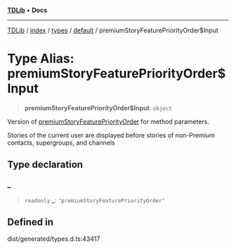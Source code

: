 [**TDLib**](../../../../../../README.md) • **Docs**

***

[TDLib](../../../../../../modules.md) / [index](../../../../../README.md) / [types](../../../README.md) / [default](../README.md) / premiumStoryFeaturePriorityOrder$Input

# Type Alias: premiumStoryFeaturePriorityOrder$Input

> **premiumStoryFeaturePriorityOrder$Input**: `object`

Version of [premiumStoryFeaturePriorityOrder](premiumStoryFeaturePriorityOrder.md) for method parameters.

Stories of the current user are displayed before stories of non-Premium contacts, supergroups, and channels

## Type declaration

### \_

> `readonly` **\_**: `"premiumStoryFeaturePriorityOrder"`

## Defined in

dist/generated/types.d.ts:43417
